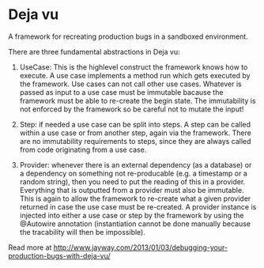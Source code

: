 Deja vu
=======

A framework for recreating production bugs in a sandboxed environment.

There are three fundamental abstractions in Deja vu:


1. UseCase: This is the highlevel construct the framework knows how to execute. A use case implements a method run which gets executed by the framework. Use cases can not call other use cases. Whatever is passed as input to a use case must be immutable bacause the framework must be able to re-create the begin state. The immutability is not enforced by the framework so be careful not to mutate the input!

2. Step: if needed a use case can be split into steps. A step can be called within a use case or from another step, again via the framework. There are no immutability requirements to steps, since they are always called from code originating from a use case.

3. Provider: whenever there is an external dependency (as a database) or a dependency on something not re-producable (e.g. a timestamp or a random string), then you need to put the reading of this in a provider. Everything that is outputted from a provider must also be immutable. This is again to allow the framework to re-create what a given provider returned in case the use case must be re-created. A provider instance is injected into either a use case or step by the framework by using the @Autowire annotation (instantiation cannot be done manually because the tracability will then be impossible).


Read more at http://www.jayway.com/2013/01/03/debugging-your-production-bugs-with-deja-vu/